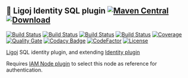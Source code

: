 ## :link: Ligoj Identity SQL plugin [![Maven Central](https://maven-badges.herokuapp.com/maven-central/org.ligoj.plugin/plugin-id-sql/badge.svg)](https://maven-badges.herokuapp.com/maven-central/org.ligoj.plugin/plugin-id-sql) [![Download](https://api.bintray.com/packages/ligoj/maven-repo/plugin-id-sql/images/download.svg) ](https://bintray.com/ligoj/maven-repo/plugin-id-sql/_latestVersion)

[![Build Status](https://travis-ci.org/ligoj/plugin-id-sql.svg?branch=master)](https://travis-ci.org/ligoj/plugin-id-sql)
[![Build Status](https://circleci.com/gh/ligoj/plugin-id-sql.svg?style=svg)](https://circleci.com/gh/ligoj/plugin-id-sql)
[![Build Status](https://semaphoreci.com/api/v1/ligoj/plugin-id-sql/branches/master/shields_badge.svg)](https://semaphoreci.com/ligoj/plugin-id-sql)
[![Build Status](https://ci.appveyor.com/api/projects/status/5926fmf0p5qp9j16/branch/master?svg=true)](https://ci.appveyor.com/project/ligoj/plugin-id-sql/branch/master)
[![Coverage](https://sonarcloud.io/api/project_badges/measure?project=org.ligoj.plugin%3Aplugin-id-sql&metric=coverage)](https://sonarcloud.io/dashboard?id=org.ligoj.plugin%3Aplugin-id-sql)
[![Quality Gate](https://sonarcloud.io/api/project_badges/measure?metric=alert_status&project=org.ligoj.plugin:plugin-id-sql)](https://sonarcloud.io/dashboard/index/org.ligoj.plugin:plugin-id-sql)
[![Codacy Badge](https://api.codacy.com/project/badge/Grade/abf810c094e44c0691f71174c707d6ed)](https://www.codacy.com/app/ligoj/plugin-id-sql?utm_source=github.com&amp;utm_medium=referral&amp;utm_content=ligoj/plugin-id-sql&amp;utm_campaign=Badge_Grade)
[![CodeFactor](https://www.codefactor.io/repository/github/ligoj/plugin-id-sql/badge)](https://www.codefactor.io/repository/github/ligoj/plugin-id-sql)
[![License](http://img.shields.io/:license-mit-blue.svg)](http://fabdouglas.mit-license.org/)

[Ligoj](https://github.com/ligoj/ligoj) SQL identity plugin, and extending [Identity plugin](https://github.com/ligoj/plugin-id)

Requires [IAM Node plugin](https://github.com/ligoj/plugin-iam-node) to select this node as reference for authentication.
